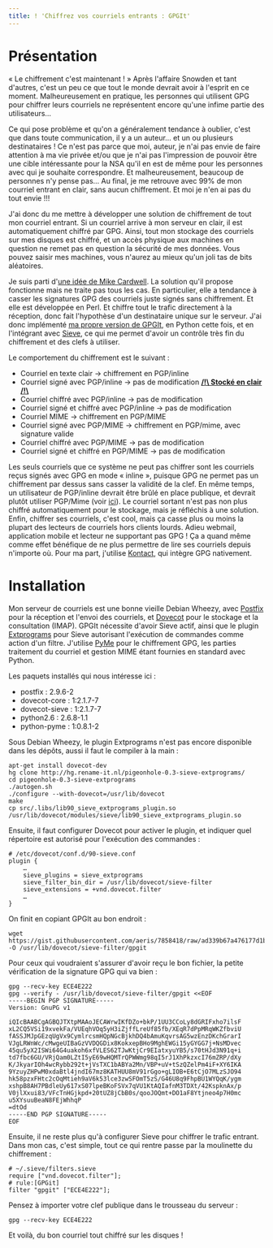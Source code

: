 ```yaml
---
title: ! 'Chiffrez vos courriels entrants : GPGIt'
---
```


# Présentation

« Le chiffrement c'est maintenant ! » Après l'affaire Snowden et tant d'autres, c'est un peu ce que tout le monde devrait avoir à l'esprit en ce moment.
Malheureusement en pratique, les personnes qui utilisent GPG pour chiffrer leurs courriels ne représentent encore qu'une infime partie des utilisateurs…

Ce qui pose problème et qu'on a généralement tendance à oublier, c'est que dans toute communication, il y a un auteur… et un ou plusieurs destinataires !
Ce n'est pas parce que moi, auteur, je n'ai pas envie de faire attention à ma vie privée et/ou que je n'ai pas l'impression de pouvoir être une cible intéressante pour la NSA qu'il en est de même pour les personnes avec qui je souhaite correspondre.
Et malheureusement, beaucoup de personnes n'y pense pas…
Au final, je me retrouve avec 99% de mon courriel entrant en clair, sans aucun chiffrement. Et moi je n'en ai pas du tout envie !!!

J'ai donc du me mettre à développer une solution de chiffrement de tout mon courriel entrant.
Si un courriel arrive à mon serveur en clair, il est automatiquement chiffré par GPG.
Ainsi, tout mon stockage des courriels sur mes disques est chiffré, et un accès physique aux machines en question ne remet pas en question la sécurité de mes données.
Vous pouvez saisir mes machines, vous n'aurez au mieux qu'un joli tas de bits aléatoires.

Je suis parti d'[une idée de Mike Cardwell](https://grepular.com/Automatically_Encrypting_all_Incoming_Email).
La solution qu'il propose fonctionne mais ne traite pas tous les cas.
En particulier, elle a tendance à casser les signatures GPG des courriels juste signés sans chiffrement.
Et elle est développée en Perl.
Et chiffre tout le trafic directement à la réception, donc fait l'hypothèse d'un destinataire unique sur le serveur.
J'ai donc implémenté [ma propre version de GPGIt](https://gist.github.com/aeris/7858418#file-gpgit-py), en Python cette fois, et en l'intégrant avec [Sieve](https://fr.wikipedia.org/wiki/Sieve), ce qui me permet d'avoir un contrôle très fin du chiffrement et des clefs à utiliser.

Le comportement du chiffrement est le suivant :

  * Courriel en texte clair → chiffrement en PGP/inline
  * Courriel signé avec PGP/inline → pas de modification **<u>/!\\ Stocké en clair /!\\</u>**
  * Courriel chiffré avec PGP/inline → pas de modification
  * Courriel signé et chiffré avec PGP/inline → pas de modification
  * Courriel MIME → chiffrement en PGP/MIME
  * Courriel signé avec PGP/MIME → chiffrement en PGP/mime, avec signature valide
  * Courriel chiffré avec PGP/MIME → pas de modification
  * Courriel signé et chiffré en PGP/MIME → pas de modification

Les seuls courriels que ce système ne peut pas chiffrer sont les courriels reçus signés avec GPG en mode « inline », puisque GPG ne permet pas un chiffrement par dessus sans casser la validité de la clef.
En même temps, un utilisateur de PGP/inline devrait être brûlé en place publique, et devrait plutôt utiliser PGP/Mime (voir [ici](http://www.phildev.net/pgp/pgp_clear_vs_mime.html)).
Le courriel sortant n'est pas non plus chiffré automatiquement pour le stockage, mais je réfléchis à une solution.
Enfin, chiffrer ses courriels, c'est cool, mais ça casse plus ou moins la plupart des lecteurs de courriels hors clients lourds.
Adieu webmail, application mobile et lecteur ne supportant pas GPG !
Ça a quand même comme effet bénéfique de ne plus permettre de lire ses courriels depuis n'importe où.
Pour ma part, j'utilise [Kontact](http://userbase.kde.org/Kontact/fr), qui
  intègre GPG nativement.

# Installation

Mon serveur de courriels est une bonne vieille Debian Wheezy, avec [Postfix](http://www.postfix.org/) pour la réception et l'envoi des courriels, et [Dovecot](http://www.dovecot.org/) pour le stockage et la consultation (IMAP).
GPGIt nécessite d'avoir Sieve actif, ainsi que le plugin [Extprograms](http://wiki2.dovecot.org/Pigeonhole/Sieve/Plugins/Extprograms) pour Sieve autorisant l'exécution de commandes comme action d'un filtre.
J'utilise [PyMe](http://pyme.sourceforge.net/) pour le chiffrement GPG, les parties traitement du courriel et gestion MIME étant fournies en standard avec Python.

Les paquets installés qui nous intéresse ici :

 * postfix : 2.9.6-2
 * dovecot-core : 1:2.1.7-7
 * dovecot-sieve : 1:2.1.7-7
 * python2.6 : 2.6.8-1.1
 * python-pyme : 1:0.8.1-2

Sous Debian Wheezy, le plugin Extprograms n'est pas encore disponible dans les dépôts, aussi il faut le compiler à la main :

	apt-get install dovecot-dev
	hg clone http://hg.rename-it.nl/pigeonhole-0.3-sieve-extprograms/
	cd pigeonhole-0.3-sieve-extprograms
	./autogen.sh
	./configure --with-dovecot=/usr/lib/dovecot
	make
	cp src/.libs/lib90_sieve_extprograms_plugin.so /usr/lib/dovecot/modules/sieve/lib90_sieve_extprograms_plugin.so

Ensuite, il faut configurer Dovecot pour activer le plugin, et indiquer quel répertoire est autorisé pour l'exécution des commandes :

	# /etc/dovecot/conf.d/90-sieve.conf
	plugin {
		…
		sieve_plugins = sieve_extprograms
		sieve_filter_bin_dir = /usr/lib/dovecot/sieve-filter
		sieve_extensions = +vnd.dovecot.filter
		…
	}

On finit en copiant GPGIt au bon endroit :

	wget https://gist.githubusercontent.com/aeris/7858418/raw/ad339b67a476177d1b2eb2b864e7ac207751944a/gpgit.py -O /usr/lib/dovecot/sieve-filter/gpgit

Pour ceux qui voudraient s'assurer d'avoir reçu le bon fichier, la petite vérification de la signature GPG qui va bien :

	gpg --recv-key ECE4E222
	gpg --verify - /usr/lib/dovecot/sieve-filter/gpgit <<EOF
	-----BEGIN PGP SIGNATURE-----
    Version: GnuPG v1

    iQIcBAABCgAGBQJTXtpMAAoJECAWrwIKfDZo+bkP/1UU3CCoLy8dGRIFxho7ilsF
    xL2CQ5VSi19xvekFa/VUEqhVOq5yH3iZjffLreUf85fb/XEqR7dPpMRqWKZfbviU
    fASSJMJpGEzqUgVx9CymlrcsmHQpNGcBjkhDQ4bAmuKqvrsAG5wzEnzDKchGrarI
    VJgLRWnWc/cMwgeUIBaGzVVDQGDix8KokxepBHo9MghEWGi15yGYGG7j+NsMDvec
    45qu5yX2ISWi64G4uakoh6xfVLES62TJwKtjCr9EIatxyuYB5/s70tHJd3N91q+i
    td7fbc6GU/VRjQam0LZtI5yE69wHQMTrQPWWmg98qI5rJ1XhPkzxcI76mZRP/dXy
    K/JkyarIOh4wcRybb292t+jVsTXC1bABYa2Mn/VBP+uV+tSzQZelPm4iF+XY6IKA
    9YzuyZHPwM0xdaBtl4jndI67mz8KATHUU8mV91rGgo+gLIOB+E6tCjO7MLzSJO94
    hk58pzxFHtc2cOqMtieh9aV6k53lce3zwSFOmT5zS/G46U8q9FhpBU1WYQqK/ygm
    xshpB8AH7PBdleUy617xS07lpeBKoFSVx7qVU1KtAQIafnM3TDXt/42KspknAx/p
    V0jlXxui83/VFcTnHGjkpd+20tUZ8jCbB0s/qooJOQmt+DO1aF8Ytjneo4p7H0mc
    u5XYsuuBeaN8FEjWhhqP
    =dtOd
    -----END PGP SIGNATURE-----
    EOF

Ensuite, il ne reste plus qu'à configurer Sieve pour chiffrer le trafic entrant.
Dans mon cas, c'est simple, tout ce qui rentre passe par la moulinette du chiffrement :

	# ~/.sieve/filters.sieve
	require ["vnd.dovecot.filter"];
    # rule:[GPGit]
	filter "gpgit" ["ECE4E222"];

Pensez à importer votre clef publique dans le trousseau du serveur :

	gpg --recv-key ECE4E222

Et voilà, du bon courriel tout chiffré sur les disques !
